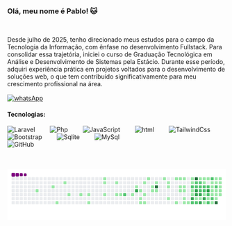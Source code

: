 ### Olá, meu nome é Pablo! 🐱
<br/>
<p>Desde julho de 2025, tenho direcionado meus estudos para o campo da Tecnologia da Informação, com ênfase no desenvolvimento Fullstack. Para consolidar essa trajetória, iniciei o curso de Graduação Tecnológica em Análise e Desenvolvimento de Sistemas pela Estácio. Durante esse período, adquiri experiência prática em projetos voltados para o desenvolvimento de soluções web, o que tem contribuído significativamente para meu crescimento profissional na área.</p>

<div>
    <a href="https://wa.me/5561992295015"><img align= "center" alt="whatsApp" src="https://img.shields.io/badge/WhatsApp-25D566?style=for-the-badge&logo=whatsapp&logoColor=white"></a>
</div>

#### Tecnologias:
<div style="display: inline_block">    
    <img alt="Laravel" width="50px" style="padding-right: 30px;" src="https://cdn.jsdelivr.net/gh/devicons/devicon@latest/icons/laravel/laravel-original.svg" />
    <img width="50px" style="padding-right: 30px;" alt="Php" src="https://cdn.jsdelivr.net/gh/devicons/devicon@latest/icons/php/php-original.svg" />
    <img width="50px" style="padding-right: 30px;" alt="JavaScript" src="https://cdn.jsdelivr.net/gh/devicons/devicon@latest/icons/javascript/javascript-original.svg" />
    <img width="50px" style="padding-right: 30px;" alt="html" src="https://cdn.jsdelivr.net/gh/devicons/devicon@latest/icons/html5/html5-original.svg" />
    <img width="50px" style="padding-right: 30px;" alt="TailwindCss" src="https://cdn.jsdelivr.net/gh/devicons/devicon@latest/icons/tailwindcss/tailwindcss-original.svg" />
    <img width="50px" style="padding-right: 30px;" alt="Bootstrap" src="https://cdn.jsdelivr.net/gh/devicons/devicon@latest/icons/bootstrap/bootstrap-original.svg" />
    <img width="50px" style="padding-right: 30px;" alt="Sqlite" src="https://cdn.jsdelivr.net/gh/devicons/devicon@latest/icons/sqlite/sqlite-original.svg" />
    <img width="50px" style="padding-right: 30px;" alt="MySql" src="https://cdn.jsdelivr.net/gh/devicons/devicon@latest/icons/azuresqldatabase/azuresqldatabase-original.svg" />

<br/>
 <img  heigth="200px" style="padding-right: 20px;" alt="GitHub" src="https://github-readme-stats.vercel.app/api/top-langs/?username=Pabloopk&layout=donut-vertical&theme=transparent" />
<br/>

</div>
<br/>
<br/>

![snake gif](https://github.com/Pabloopk/Pabloopk/blob/output/github-contribution-grid-snake.gif)
